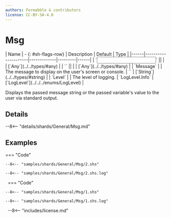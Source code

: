 ```yaml
---
authors: Formabble & contributors
license: CC-BY-SA-4.0
---
```



# Msg

<div class="sh-parameters" markdown="1">
| Name | - {: #sh-flags-row} | Description | Default | Type |
|------|---------------------|-------------|---------|------|
| `<input>` || | | [`Any`](../../types/#any) |
| `<output>` || | | [`Any`](../../types/#any) |
| `Message` |  | The message to display on the user's screen or console. | `` | [`String`](../../types/#string) |
| `Level` |  | The level of logging. | `LogLevel.Info` | [`LogLevel`](../../../enums/LogLevel) |

</div>

Displays the passed message string or the passed variable's value to the user via standard output.

## Details

--8<-- "details/shards/General/Msg.md"


## Examples

=== "Code"

  ```x86asm linenums="1"
  --8<-- "samples/shards/General/Msg/2.shs"
  ```

  ```
  --8<-- "samples/shards/General/Msg/2.shs.log"
  ```
&nbsp;
=== "Code"

  ```x86asm linenums="1"
  --8<-- "samples/shards/General/Msg/1.shs"
  ```

  ```
  --8<-- "samples/shards/General/Msg/1.shs.log"
  ```
&nbsp;
--8<-- "includes/license.md"

